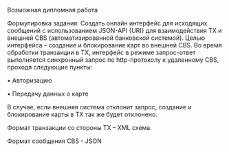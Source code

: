 

Возможная дипломная работа

Формулировка задания: Создать онлайн интерфейс для исходящих сообщений с использованием JSON-API {URI} для взаимодействия TX и внешней CBS (автоматизированной банковской системой). Целью интерфейса – создание и блокирование карт во внешней CBS. Во время обработки транзакции в TX, интерфейс в режиме запрос-ответ выполняется синхронный запрос по http-протоколу к удаленному CBS, проходя следующие пункты:

• Авторизацию

• Передачу данных о карте

В случае, если внешняя система отклонит запрос, создание и блокирование карты в TX так же будет отклонено.

Формат транзакции со стороны TX – XML схема.

Формат сообщения CBS - JSON
